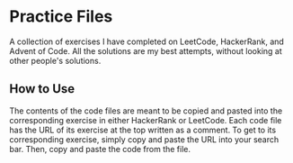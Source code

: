 # Practice Files
A collection of exercises I have completed on LeetCode, HackerRank, and Advent of Code. All the solutions are my best attempts, without looking at other people's solutions.

## How to Use
The contents of the code files are meant to be copied and pasted into the corresponding exercise in either HackerRank or LeetCode. Each code file has the URL of its exercise at the top written as a comment. To get to its corresponding exercise, simply copy and paste the URL into your search bar. Then, copy and paste the code from the file.

